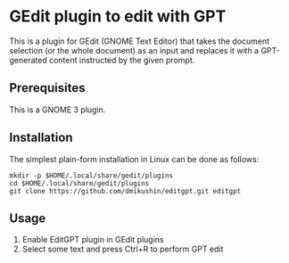 # GEdit plugin to edit with GPT

This is a plugin for GEdit (GNOME Text Editor) that takes the document selection (or the whole document) as an input and replaces it with a GPT-generated content instructed by the given prompt.


## Prerequisites

This is a GNOME 3 plugin.


## Installation

The simplest plain-form installation in Linux can be done as follows:

```
mkdir -p $HOME/.local/share/gedit/plugins
cd $HOME/.local/share/gedit/plugins
git clone https://github.com/dmikushin/editgpt.git editgpt
```


## Usage

1. Enable EditGPT plugin in GEdit plugins
2. Select some text and press Ctrl+R to perform GPT edit
